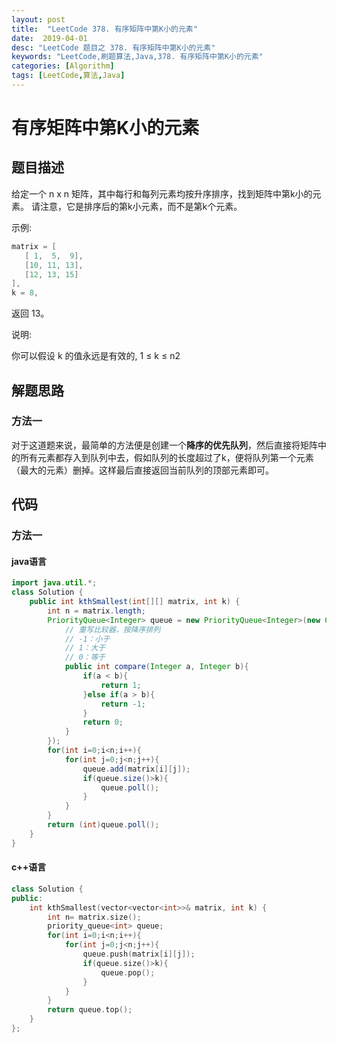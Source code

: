 ```yaml
---
layout: post
title:  "LeetCode 378. 有序矩阵中第K小的元素"
date:  2019-04-01
desc: "LeetCode 题目之 378. 有序矩阵中第K小的元素"
keywords: "LeetCode,刷题算法,Java,378. 有序矩阵中第K小的元素"
categories: [Algorithm]
tags: [LeetCode,算法,Java]
---
```

# 有序矩阵中第K小的元素

## 题目描述

给定一个 n x n 矩阵，其中每行和每列元素均按升序排序，找到矩阵中第k小的元素。
请注意，它是排序后的第k小元素，而不是第k个元素。

示例:

```java
matrix = [
   [ 1,  5,  9],
   [10, 11, 13],
   [12, 13, 15]
],
k = 8,
```

返回 13。

说明: 

你可以假设 k 的值永远是有效的, 1 ≤ k ≤ n2 

## 解题思路

### 方法一

对于这道题来说，最简单的方法便是创建一个**降序的优先队列**，然后直接将矩阵中的所有元素都存入到队列中去，假如队列的长度超过了k，便将队列第一个元素（最大的元素）删掉。这样最后直接返回当前队列的顶部元素即可。

## 代码

### 方法一

#### java语言

```java
import java.util.*;
class Solution {
    public int kthSmallest(int[][] matrix, int k) {
        int n = matrix.length;
        PriorityQueue<Integer> queue = new PriorityQueue<Integer>(new Comparator<Integer>(){
            // 重写比较器，按降序排列
            // -1：小于
            // 1：大于
            // 0：等于
            public int compare(Integer a, Integer b){
                if(a < b){
                    return 1;
                }else if(a > b){
                    return -1;
                }
                return 0;
            }
        });
        for(int i=0;i<n;i++){
            for(int j=0;j<n;j++){
                queue.add(matrix[i][j]);
                if(queue.size()>k){
                    queue.poll();
                }
            }
        }
        return (int)queue.poll();
    }
}
```

#### c++语言

```cpp
class Solution {
public:
    int kthSmallest(vector<vector<int>>& matrix, int k) {
        int n= matrix.size();
        priority_queue<int> queue;
        for(int i=0;i<n;i++){
            for(int j=0;j<n;j++){
                queue.push(matrix[i][j]);
                if(queue.size()>k){
                    queue.pop();
                }
            }
        }
        return queue.top();
    }
};
```